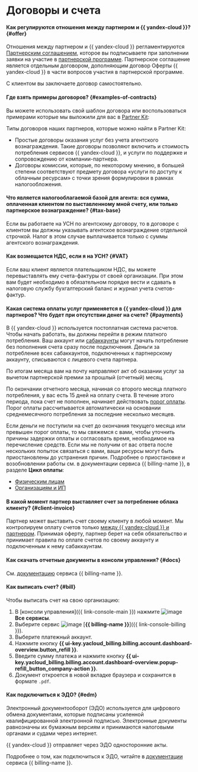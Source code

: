 # Договоры и счета

#### Как регулируются отношения между партнером и {{ yandex-cloud }}? {#offer}

Отношения между партнером и {{ yandex-cloud }} регламентируются [Партнерским соглашением](https://yandex.ru/legal/cloud_partnership/?lang=ru), которое вы подписываете при заполнении заявки на участие в [партнерской программе](/partners/service#join). Партнерское соглашение является отдельным договором, дополняющим договор Оферты {{ yandex-cloud }} в части вопросов участия в партнерской программе.

С клиентом вы заключаете договор самостоятельно.

#### Где взять примеры договоров? {#examples-of-contracts}

Вы можете использовать свой шаблон договора или воспользоваться примерами которые мы выложили для вас в [Partner Kit](../../partner/program/var-tools.md#kit):

Типы договоров наших партнеров, которые можно найти в Partner Kit:

* Простые договоры оказания услуг без учета агентского вознаграждения. Такие договоры позволяют включить и стоимость потребления сервисов {{ yandex-cloud }}, и услуги по поддержке и сопровождению от компании-партнера.
* Договоры комиссии, которые, по некоторому мнению, в большей степени соответствуют предмету договора «услуги по доступу к облачным ресурсам» с точки зрения формулировки в рамках налогообложения.

#### Что является налогооблагаемой базой для агента: вся сумма, оплаченная клиентом по выставленному мной счету, или только партнерское вознаграждение? {#tax-base}

Если вы работаете на УСН по агентскому договору, то в договоре с клиентом вы должны указывать агентское вознаграждение отдельной строчкой. Налог в этом случае выплачивается только с суммы агентского вознаграждения.

#### Как возмещается НДС, если я на УСН? {#VAT}

Если ваш клиент является плательщиком НДС, вы можете перевыставлять ему счета-фактуры от своей организации. При этом вам будет необходимо в обязательном порядке вести и сдавать в налоговую службу бухгалтерский баланс и журнал учета счетов-фактур.

#### Какая система оплаты услуг применяется в {{ yandex-cloud }} для партнеров? Что будет при отсутствии денег на счете? {#payments}

В {{ yandex-cloud }} используется постоплатная система расчетов. Чтобы начать работать, вы должны перейти в режим платного потребления. Ваш аккаунт или [сабаккаунты](../../partner/terms.md#sub-account) могут начать потребление без пополнения счета сразу после подключения. Деньги за потребление всех сабаккаунтов, подключенных к партнерскому аккаунту, списываются с лицевого счета партнера.

По итогам месяца вам на почту направляют акт об оказании услуг за вычетом партнерской премии за прошлый (отчетный) месяц.

По окончании отчетного месяца, начиная со второго месяца платного потребления, у вас есть 15 дней на оплату счета. В течение этого периода, пока счет не пополнен, начинает действовать [порог оплаты](../../billing/concepts/billing-threshold.md). Порог оплаты рассчитывается автоматически на основании среднемесячного потребления за последние несколько месяцев.

Если деньги не поступили на счет до окончания текущего месяца или превышен порог оплаты, то мы свяжемся с вами, чтобы уточнить причины задержки оплаты и согласовать время, необходимое на перечисление средств. Если мы не получим от вас ответа после нескольких попыток связаться с вами, ваши ресурсы могут быть приостановлены до устранения причин. Подробнее о приостановке и возобновлении работы см. в документации сервиса {{ billing-name }}, в разделе **Цикл оплаты**:

* [Физическим лицам](../../billing/payment/billing-cycle-individual.md)
* [Организациям и ИП](../../billing/payment/billing-cycle-business.md)

#### В какой момент партнер выставляет счет за потребление облака клиенту? {#client-invoice}

Партнер может выставить счет своему клиенту в любой момент. Мы контролируем оплату счетов только [между {{ yandex-cloud }} и партнером](#payments). Принимая оферту, партнер берет на себя обязательство и принимает правила по оплате счетов по своему аккаунту и подключенным к нему сабаккаунтам.

#### Как скачать отчетные документы в консоли управления? {#docs}

См. [документацию](../../billing/operations/download-reporting-docs.md) сервиса {{ billing-name }}.

#### Как выписать счет? {#bill}

Чтобы выписать счет на свою организацию:

1. В [консоли управления]({{ link-console-main }}) нажмите ![image](../../_assets/console-icons/dots-9.svg) **Все сервисы**.
1. Выберите сервис ![image](../../_assets/console-icons/credit-card.svg) [**{{ billing-name }}**]({{ link-console-billing }}).
1. Выберите платежный аккаунт.
1. Нажмите кнопку **{{ ui-key.yacloud_billing.billing.account.dashboard-overview.button_refill }}**.
1. Введите сумму платежа и нажмите кнопку **{{ ui-key.yacloud_billing.billing.account.dashboard-overview.popup-refill_button_company-action }}**.
1. Документ откроется в новой вкладке браузера и сохранится в формате `.pdf`.

#### Как подключиться к ЭДО? {#edm}

Электронный документооборот (ЭДО) используется для цифрового обмена документами, которые подписаны усиленной квалифицированной электронной подписью. Электронные документы равнозначны их бумажным версиям и принимаются налоговыми органами и судами через интернет.

{{ yandex-cloud }} отправляет через ЭДО односторонние акты.

Подробнее о том, как подключиться к ЭДО, читайте в [документации](../../billing/operations/edo.md) сервиса {{ billing-name }}.
